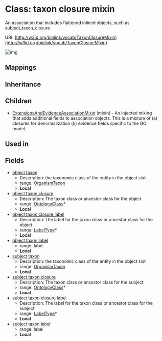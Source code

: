 # Class: taxon closure mixin


An association that includes flattened inlined objects, such as subject_taxon_closure

URI: [http://w3id.org/biolink/vocab/TaxonClosureMixin](http://w3id.org/biolink/vocab/TaxonClosureMixin)

![img](http://yuml.me/diagram/nofunky;dir:TB/class/\[TaxonClosureMixin|subject_taxon_closure_label:label_type%20*;object_taxon_closure_label:label_type%20*]-%20object%20taxon%20closure%20*>\[OntologyClass],%20\[TaxonClosureMixin]-%20object%20taxon%20%3F>\[OrganismTaxon],%20\[TaxonClosureMixin]-%20subject%20taxon%20closure%20*>\[OntologyClass],%20\[TaxonClosureMixin]-%20subject%20taxon%20%3F>\[OrganismTaxon],%20\[ExtensionsAndEvidenceAssociationMixin]uses%20-.->\[TaxonClosureMixin])
## Mappings

## Inheritance

## Children

 * [ExtensionsAndEvidenceAssociationMixin](ExtensionsAndEvidenceAssociationMixin.md) (mixin)  - An injected mixing that adds additional fields to association objects. This is a mixture of (a) closures for denormalization (b) evidence fields specific to the GO model.
## Used in

## Fields

 * [object taxon](object_taxon.md)
    * Description: the taxonomic class of the entity in the object slot
    * range: [OrganismTaxon](OrganismTaxon.md)
    * __Local__
 * [object taxon closure](object_taxon_closure.md)
    * Description: The taxon class or ancestor class for the object
    * range: [OntologyClass](OntologyClass.md)*
    * __Local__
 * [object taxon closure label](object_taxon_closure_label.md)
    * Description: The label for the taxon class or ancestor class for the object
    * range: [LabelType](LabelType.md)*
    * __Local__
 * [object taxon label](object_taxon_label.md)
    * range: label
    * __Local__
 * [subject taxon](subject_taxon.md)
    * Description: the taxonomic class of the entity in the object slot
    * range: [OrganismTaxon](OrganismTaxon.md)
    * __Local__
 * [subject taxon closure](subject_taxon_closure.md)
    * Description: The taxon class or ancestor class for the subject
    * range: [OntologyClass](OntologyClass.md)*
    * __Local__
 * [subject taxon closure label](subject_taxon_closure_label.md)
    * Description: The label for the taxon class or ancestor class for the subject
    * range: [LabelType](LabelType.md)*
    * __Local__
 * [subject taxon label](subject_taxon_label.md)
    * range: label
    * __Local__

